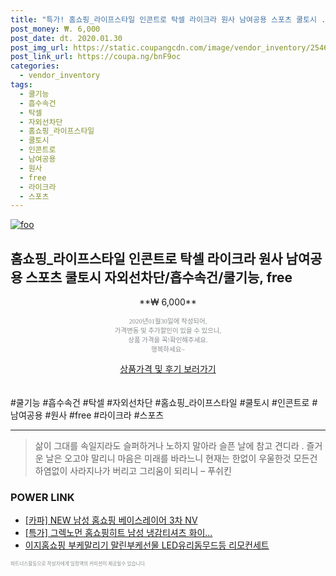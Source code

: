 ```yaml
--- 
title: "특가! 홈쇼핑_라이프스타일 인콘트로 탁셀 라이크라 원사 남여공용 스포츠 쿨토시 ..." 
post_money: ₩. 6,000 
post_date: dt. 2020.01.30 
post_img_url: https://static.coupangcdn.com/image/vendor_inventory/2546/795576dfdf39452e9dced1490af2276be2ebe55d4ecff5cdd2c899507ffb.jpg 
post_link_url: https://coupa.ng/bnF9oc 
categories: 
  - vendor_inventory 
tags: 
  - 쿨기능 
  - 흡수속건 
  - 탁셀 
  - 자외선차단 
  - 홈쇼핑_라이프스타일 
  - 쿨토시 
  - 인콘트로 
  - 남여공용 
  - 원사 
  - free 
  - 라이크라 
  - 스포츠 
--- 
```

[![foo](https://static.coupangcdn.com/image/vendor_inventory/2546/795576dfdf39452e9dced1490af2276be2ebe55d4ecff5cdd2c899507ffb.jpg)](https://coupa.ng/bnF9oc) 

## 홈쇼핑_라이프스타일 인콘트로 탁셀 라이크라 원사 남여공용 스포츠 쿨토시 자외선차단/흡수속건/쿨기능, free 
<p style="text-align: center;">**₩ 6,000**</p> 
<p style="text-align: center;"><span style="color: #898c8f; font-family: Georgia,Times,serif; font-size: 0.75em;">2020년01월30일에 작성되어, <br>가격변동 및 추가할인이 있을 수 있으니,<br> 상품 가격을 꼭!확인해주세요.<br>행복하세요~</span> 
</p>	 
<div markdown="0" style="text-align: center;"><a href="https://coupa.ng/bnF9oc" class="btn btn--success">상품가격 및 후기 보러가기</a></div> 
<br><br> 
  #쿨기능 #흡수속건 #탁셀 #자외선차단 #홈쇼핑_라이프스타일 #쿨토시 #인콘트로 #남여공용 #원사 #free #라이크라 #스포츠 
<hr> 

> 삶이 그대를 속일지라도 슬퍼하거나 노하지 말아라 슬픈 날에 참고 견디라 . 즐거운 날은 오고야 말리니 마음은 미래를 바라느니 현재는 한없이 우울한것 모든건 하염없이 사라지나가 버리고 그리움이 되리니 – 푸쉬킨 


### POWER LINK

* <a href="https://blog.naver.com/santokki14/221784267069" target="_blank">[카파] NEW 남성 홈쇼핑 베이스레이어 3차 NV</a>
* <a href="https://blog.naver.com/santokki14/221788008406" target="_blank">[특가] 그렉노먼 홈쇼핑히트 남성 냉감티셔츠 화이...</a>
* <a href="https://blog.naver.com/fasyy4321/221790211597" target="_blank">이지홈쇼핑 부케말리기 말린부케선물 LED유리돔무드등 리모컨세트</a>

<span style="color: #898c8f; font-family: Georgia,Times,serif; font-size: 0.55em;">파트너스활동으로 작성자에게 일정액의 커미션이 제공될수 있습니다.</span> 
